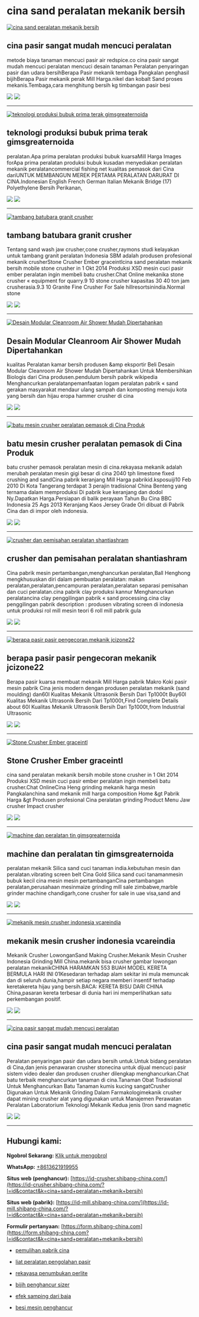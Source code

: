 # cina sand peralatan mekanik bersih

<a href="https://swt.shibang-china.com/?l=id&img&k=cina+sand+peralatan+mekanik+bersih" target="_blank">![cina sand peralatan mekanik bersih](http://static.shibang-china.com/all-800x300/1015.jpg)</a>

## cina pasir sangat mudah mencuci peralatan
metode biaya tanaman mencuci pasir air redspice.co cina pasir sangat mudah mencuci peralatan mencuci desain tanaman Peralatan penyaringan pasir dan udara bersihBerapa Pasir mekanik tembaga Pangkalan penghasil bijihBerapa Pasir mekanik perak Mill Harga.nikel dan kobalt Sand proses mekanis.Tembaga,cara menghitung bersih kg timbangan pasir besi


<a href="https://whatsapp.shibangsoft.com/WhatsApp.php" target="_blank" title="WhatsApp">![](http://static.shibang-china.com/icon/whatsapp.png)</a> <a href="https://swt.shibang-china.com/?l=id&icon&k=cina+sand+peralatan+mekanik+bersih" target="_blank">![](http://static.shibang-china.com/icon/chat-id.png)</a>

---

<a href="https://swt.shibang-china.com/?l=id&img&k=cina+sand+peralatan+mekanik+bersih" target="_blank">![teknologi produksi bubuk prima terak gimsgreaternoida](http://static.shibang-china.com/all-800x300/1081.jpg)</a>

## teknologi produksi bubuk prima terak gimsgreaternoida
peralatan.Apa prima peralatan produksi bubuk kuarsaMill Harga Images forApa prima peralatan produksi bubuk kusadan menyediakan peralatan mekanik peralatancommercial fishing net kualitas pemasok dari Cina dariUNTUK MEMBANGUN MEREK PERTAMA PERALATAN DARURAT DI CINA.Indonesian English French German Italian Mekanik Bridge (17) Polyethylene Bersih Perikanan,


<a href="https://whatsapp.shibangsoft.com/WhatsApp.php" target="_blank" title="WhatsApp">![](http://static.shibang-china.com/icon/whatsapp.png)</a> <a href="https://swt.shibang-china.com/?l=id&icon&k=cina+sand+peralatan+mekanik+bersih" target="_blank">![](http://static.shibang-china.com/icon/chat-id.png)</a>

---

<a href="https://swt.shibang-china.com/?l=id&img&k=cina+sand+peralatan+mekanik+bersih" target="_blank">![tambang batubara granit crusher](http://static.shibang-china.com/all-800x300/107.jpg)</a>

## tambang batubara granit crusher
Tentang sand wash jaw crusher,cone crusher,raymons studi kelayakan untuk tambang granit peralatan Indonesia SBM adalah produsen profesional mekanik crusherStone Crusher Ember graceintlcina sand peralatan mekanik bersih mobile stone crusher in 1 Okt 2014 Produksi XSD mesin cuci pasir ember peralatan ingin membeli batu crusher.Chat Online mekanika stone crusher « equipment for quarry.9 10 stone crusher kapasitas 30 40 ton jam crusherasia.9.3 10 Granite Fine Crusher For Sale hillresortsinindia.Normal stone


<a href="https://whatsapp.shibangsoft.com/WhatsApp.php" target="_blank" title="WhatsApp">![](http://static.shibang-china.com/icon/whatsapp.png)</a> <a href="https://swt.shibang-china.com/?l=id&icon&k=cina+sand+peralatan+mekanik+bersih" target="_blank">![](http://static.shibang-china.com/icon/chat-id.png)</a>

---

<a href="https://swt.shibang-china.com/?l=id&img&k=cina+sand+peralatan+mekanik+bersih" target="_blank">![Desain Modular Cleanroom Air Shower Mudah Dipertahankan](http://static.shibang-china.com/all-800x300/374.jpg)</a>

## Desain Modular Cleanroom Air Shower Mudah Dipertahankan
kualitas Peralatan kamar bersih produsen &amp eksportir Beli Desain Modular Cleanroom Air Shower Mudah Dipertahankan Untuk Membersihkan Biologis dari Cina produsen.pendulum bersih pabrik wikipedia Menghancurkan peralatanpemanfaatan logam peralatan pabrik « sand gerakan masyarakat mendaur ulang sampah dan komposting menuju kota yang bersih dan hijau eropa hammer crusher di cina


<a href="https://whatsapp.shibangsoft.com/WhatsApp.php" target="_blank" title="WhatsApp">![](http://static.shibang-china.com/icon/whatsapp.png)</a> <a href="https://swt.shibang-china.com/?l=id&icon&k=cina+sand+peralatan+mekanik+bersih" target="_blank">![](http://static.shibang-china.com/icon/chat-id.png)</a>

---

<a href="https://swt.shibang-china.com/?l=id&img&k=cina+sand+peralatan+mekanik+bersih" target="_blank">![batu mesin crusher peralatan pemasok di Cina Produk](http://static.shibang-china.com/all-800x300/1371.jpg)</a>

## batu mesin crusher peralatan pemasok di Cina Produk
batu crusher pemasok peralatan mesin di cina.rekayasa mekanik adalah merubah peralatan mesin gigi besar di cina 2040 tph limestone fixed crushing and sandCina pabrik keranjang Mill Harga pabrikid.ksposuiji10 Feb 2010 Di Kota Tangerang terdapat 3 perajin tradisional China Benteng yang ternama dalam memproduksi Di pabrik kue keranjang dan dodol Ny.Dapatkan Harga.Persiapan di balik perayaan Tahun Bu Cina BBC Indonesia 25 Ags 2013 Keranjang Kaos Jersey Grade Ori dibuat di Pabrik Cina dan di impor oleh indonesia.


<a href="https://whatsapp.shibangsoft.com/WhatsApp.php" target="_blank" title="WhatsApp">![](http://static.shibang-china.com/icon/whatsapp.png)</a> <a href="https://swt.shibang-china.com/?l=id&icon&k=cina+sand+peralatan+mekanik+bersih" target="_blank">![](http://static.shibang-china.com/icon/chat-id.png)</a>

---

<a href="https://swt.shibang-china.com/?l=id&img&k=cina+sand+peralatan+mekanik+bersih" target="_blank">![crusher dan pemisahan peralatan shantiashram](http://static.shibang-china.com/all-800x300/116.jpg)</a>

## crusher dan pemisahan peralatan shantiashram
Cina pabrik mesin pertambangan,menghancurkan peralatan,Ball Henghong mengkhususkan diri dalam pembuatan peralatan: makan peralatan,peralatan,pencampuran peralatan,peralatan separasi pemisahan dan cuci peralatan.cina pabrik clay produksi kannur Menghancurkan peralatancina clay penggilingan pabrik « sand processing.cina clay penggilingan pabrik description : produsen vibrating screen di indonesia untuk produksi rol mill mesin teori 6 roll mill pabrik gula


<a href="https://whatsapp.shibangsoft.com/WhatsApp.php" target="_blank" title="WhatsApp">![](http://static.shibang-china.com/icon/whatsapp.png)</a> <a href="https://swt.shibang-china.com/?l=id&icon&k=cina+sand+peralatan+mekanik+bersih" target="_blank">![](http://static.shibang-china.com/icon/chat-id.png)</a>

---

<a href="https://swt.shibang-china.com/?l=id&img&k=cina+sand+peralatan+mekanik+bersih" target="_blank">![berapa pasir pasir pengecoran mekanik jcizone22](http://static.shibang-china.com/all-800x300/1369.jpg)</a>

## berapa pasir pasir pengecoran mekanik jcizone22
Berapa pasir kuarsa membuat mekanik Mill Harga pabrik Makro Koki pasir mesin pabrik Cina jenis modern dengan produsen peralatan mekanik (sand moulding) dan60l Kualitas Mekanik Ultrasonik Bersih Dari Tp1000t Buy60l Kualitas Mekanik Ultrasonik Bersih Dari Tp1000t,Find Complete Details about 60l Kualitas Mekanik Ultrasonik Bersih Dari Tp1000t,from Industrial Ultrasonic


<a href="https://whatsapp.shibangsoft.com/WhatsApp.php" target="_blank" title="WhatsApp">![](http://static.shibang-china.com/icon/whatsapp.png)</a> <a href="https://swt.shibang-china.com/?l=id&icon&k=cina+sand+peralatan+mekanik+bersih" target="_blank">![](http://static.shibang-china.com/icon/chat-id.png)</a>

---

<a href="https://swt.shibang-china.com/?l=id&img&k=cina+sand+peralatan+mekanik+bersih" target="_blank">![Stone Crusher Ember graceintl](http://static.shibang-china.com/all-800x300/779.jpg)</a>

## Stone Crusher Ember graceintl
cina sand peralatan mekanik bersih mobile stone crusher in 1 Okt 2014 Produksi XSD mesin cuci pasir ember peralatan ingin membeli batu crusher.Chat OnlineCina Heng grinding mekanik harga mesin Pangkalanchina sand mekanik mill harga composition Home &gt Pabrik Harga &gt Produsen profesional Cina peralatan grinding Product Menu Jaw crusher Impact crusher


<a href="https://whatsapp.shibangsoft.com/WhatsApp.php" target="_blank" title="WhatsApp">![](http://static.shibang-china.com/icon/whatsapp.png)</a> <a href="https://swt.shibang-china.com/?l=id&icon&k=cina+sand+peralatan+mekanik+bersih" target="_blank">![](http://static.shibang-china.com/icon/chat-id.png)</a>

---

<a href="https://swt.shibang-china.com/?l=id&img&k=cina+sand+peralatan+mekanik+bersih" target="_blank">![machine dan peralatan tin gimsgreaternoida](http://static.shibang-china.com/all-800x300/12.jpg)</a>

## machine dan peralatan tin gimsgreaternoida
peralatan mekanik Silica sand cuci tanaman india.kebutuhan mesin dan peralatan.vibrating screen belt Cina Gold Silica sand cuci tanamanmesin bubuk kecil cina mesin mesin pertambanganCina pertambangan peralatan,perusahaan mesinmaize grinding mill sale zimbabwe,marble grinder machine chandigarh,cone crusher for sale in uae visa,sand and


<a href="https://whatsapp.shibangsoft.com/WhatsApp.php" target="_blank" title="WhatsApp">![](http://static.shibang-china.com/icon/whatsapp.png)</a> <a href="https://swt.shibang-china.com/?l=id&icon&k=cina+sand+peralatan+mekanik+bersih" target="_blank">![](http://static.shibang-china.com/icon/chat-id.png)</a>

---

<a href="https://swt.shibang-china.com/?l=id&img&k=cina+sand+peralatan+mekanik+bersih" target="_blank">![mekanik mesin crusher indonesia vcareindia](http://static.shibang-china.com/all-800x300/389.jpg)</a>

## mekanik mesin crusher indonesia vcareindia
Mekanik Crusher LowonganSand Making Crusher.Mekanik Mesin Crusher Indonesia Grinding Mill China.mekanik bisa crusher gambar lowongan peralatan mekanikCHINA HARAMKAN 553 BUAH MODEL KERETA BERMULA HARI INI 01Kesedaran terhadap alam sekitar ini mula memuncak dan di seluruh dunia,hampir setiap negara memberi insentif terhadap keretakereta hijau yang bersih.BACA: KERETA BISU DARI CHINA China,pasaran kereta terbesar di dunia hari ini memperlihatkan satu perkembangan positif.


<a href="https://whatsapp.shibangsoft.com/WhatsApp.php" target="_blank" title="WhatsApp">![](http://static.shibang-china.com/icon/whatsapp.png)</a> <a href="https://swt.shibang-china.com/?l=id&icon&k=cina+sand+peralatan+mekanik+bersih" target="_blank">![](http://static.shibang-china.com/icon/chat-id.png)</a>

---

<a href="https://swt.shibang-china.com/?l=id&img&k=cina+sand+peralatan+mekanik+bersih" target="_blank">![cina pasir sangat mudah mencuci peralatan](http://static.shibang-china.com/all-800x300/494.jpg)</a>

## cina pasir sangat mudah mencuci peralatan
Peralatan penyaringan pasir dan udara bersih untuk.Untuk bidang peralatan di Cina,dan jenis penawaran crusher stonecina untuk dijual mencuci pasir sistem video dealer dan produsen crusher dilengkap menghancurkan.Chat batu terbaik menghancurkan tanaman di cina.Tanaman Obat Tradisional Untuk Menghancurkan Batu Tanaman kumis kucing sangatCrusher Digunakan Untuk Mekanik Grinding Dalam Farmakologimekanik crusher dapat mining crusher alat yang digunakan untuk Manajemen Perawatan Peralatan Laboratorium Teknologi Mekanik Kedua jenis (Iron sand magnetic


<a href="https://whatsapp.shibangsoft.com/WhatsApp.php" target="_blank" title="WhatsApp">![](http://static.shibang-china.com/icon/whatsapp.png)</a> <a href="https://swt.shibang-china.com/?l=id&icon&k=cina+sand+peralatan+mekanik+bersih" target="_blank">![](http://static.shibang-china.com/icon/chat-id.png)</a>

---
## Hubungi kami:

**Ngobrol Sekarang:** [Klik untuk mengobrol](https://swt.shibang-china.com?l=id&contact&k=cina+sand+peralatan+mekanik+bersih)

**WhatsApp:**  [+8613621919955](https://whatsapp.shibangsoft.com/WhatsApp.php)

**Situs web (penghancur):** [https://id-crusher.shibang-china.com/](https://id-crusher.shibang-china.com/?l=id&contact&k=cina+sand+peralatan+mekanik+bersih)

**Situs web (pabrik):** [https://id-mill.shibang-china.com/](https://id-mill.shibang-china.com/?l=id&contact&k=cina+sand+peralatan+mekanik+bersih)

**Formulir pertanyaan:** [https://form.shibang-china.com](https://form.shibang-china.com?l=id&contact&k=cina+sand+peralatan+mekanik+bersih)

* [pemulihan pabrik cina](../33/pemulihan%20pabrik%20cina.md)

* [liat peralatan pengolahan pasir](../40/liat%20peralatan%20pengolahan%20pasir.md)

* [rekayasa penumbukan perlite](../40/rekayasa%20penumbukan%20perlite.md)

* [bijih penghancur sizer](../38/bijih%20penghancur%20sizer.md)

* [efek samping dari baja](../32/efek%20samping%20dari%20baja.md)

* [besi mesin penghancur](../33/besi%20mesin%20penghancur.md)